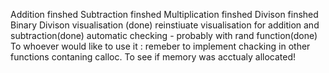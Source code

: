 Addition finshed
Subtraction finshed
Multiplication finshed
Divison finshed
Binary Divison visualisation (done)
reinstiuate visualisation for addition and subtraction(done)
automatic checking - probably with rand function(done)
To whoever would like to use it : remeber to implement chacking in other functions contaning calloc. To see if memory was acctualy allocated!
